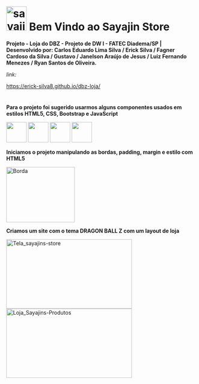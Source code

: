 # <img width="54px" height="64px" alt="sayajin" src="https://github.com/user-attachments/assets/e0135df7-a892-4065-8469-ead3b889ba0c" /> Bem Vindo ao Sayajin Store

**Projeto - Loja do DBZ - Projeto de DW I - FATEC Diadema/SP | Desenvolvido por: Carlos Eduardo Lima Silva / Erick Silva / Fagner Cardoso da Silva / Gustavo / Janelson Araújo de Jesus / Luiz Fernando Menezes / Ryan Santos de Oliveira.**

*link:* 

https://erick-silva8.github.io/dbz-loja/
#



**Para o projeto foi sugerido usarmos alguns componentes usados em estilos HTML5, CSS, Bootstrap e JavaScript**

<div display= "inline">
<img width="54px" height="54px"  src="https://cdn.jsdelivr.net/gh/devicons/devicon@latest/icons/html5/html5-original.svg" />   
<img width="54px" height="54px"  src="https://cdn.jsdelivr.net/gh/devicons/devicon@latest/icons/css3/css3-original.svg" />
<img width="54px" height="54px"  src="https://cdn.jsdelivr.net/gh/devicons/devicon@latest/icons/bootstrap/bootstrap-original.svg" />            
<img width="54px" height="54px"  src="https://cdn.jsdelivr.net/gh/devicons/devicon@latest/icons/javascript/javascript-original.svg" />    
<div> 

</div>

**Iniciamos o projeto manipulando as bordas, padding, margin e estilo com HTML5**

<div display="inline">
<img width="182" height="147" alt="Borda" src="https://github.com/user-attachments/assets/0cab5b5c-19ae-40e6-b31b-7aedf69ffced" />
</div>

**Criamos um site com o tema DRAGON BALL Z com um layout de loja**

<div display="inline">
<img width="334px" height="184px" alt="Tela_sayajins-store" src="https://github.com/user-attachments/assets/369adbd9-0975-444b-9915-beb4aca0e607" />
<img width="334px" height="184px" alt="Loja_Sayajins-Produtos" src="https://github.com/user-attachments/assets/681d3042-8c0a-4441-a107-3816da6303e5" />
</div>
